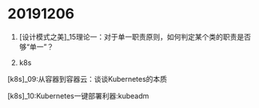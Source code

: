 # 20191206

1. [设计模式之美]_15理论一：对于单一职责原则，如何判定某个类的职责是否够“单一”？

2. k8s 

  [k8s]_09:从容器到容器云：谈谈Kubernetes的本质

  [k8s]_10:Kubernetes一键部署利器:kubeadm
  
